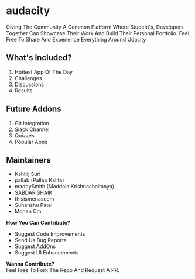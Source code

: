 # audacity

Giving The Community A Common Platform Where Student's, Developers Together Can Showcase Their Work And Build Their Personal Portfolio. Feel Free To Share And Experience Everything Around Udacity

## What's Included?
<ol>
  <li>Hottest App Of The Day</li>
  <li>Challenges</li>
  <li>Discussions</li>
  <li>Results</li>
</ol>

## Future Addons
<ol>
  <li>Git Integration</li>
  <li>Slack Channel</li>
  <li>Quizzes</li>
  <li>Popular Apps</li>
</ol>

## Maintainers
<ul>
  <li>Kshitij Suri</li>
  <li>pallab (Pallab Kalita)</li>
  <li>maddySmith (Maddala Krishnachaitanya)</li>
  <li>SABDAR SHAIK</li>
  <li>thisismenaseem</li>
  <li>Suhanshu Patel</li>
  <li>Mohan Cm</li>
</ul>

**How You Can Contribute?**
<ul>
  <li>Suggest Code Improvements</li>
  <li>Send Us Bug Reports</li>
  <li>Suggest AddOns</li>
  <li>Suggest UI Enhancements</li>
</ul>

**Wanna Contribute?**</br>
Feel Free To Fork The Repo And Request A PR.

